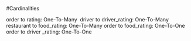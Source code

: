#Cardinalities

order to rating: One-To-Many 
driver to driver_rating: One-To-Many
restaurant to food_rating: One-To-Many
order to food_rating: One-To-One
order to driver _rating: One-To-One
